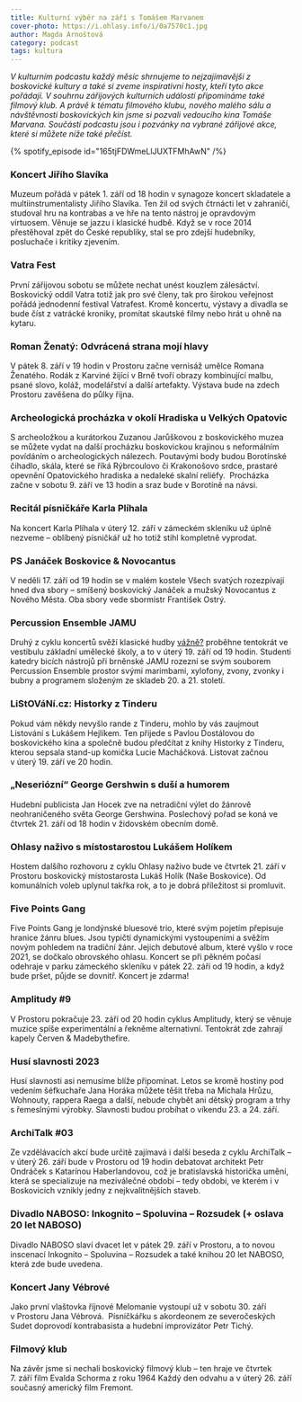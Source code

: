 ```yaml
---
title: Kulturní výběr na září s Tomášem Marvanem
cover-photo: https://i.ohlasy.info/i/0a7570c1.jpg
author: Magda Arnoštová
category: podcast
tags: kultura
---
```


*V kulturním podcastu každý měsíc shrnujeme to nejzajímavější z boskovické kultury a také si zveme inspirativní hosty, kteří tyto akce pořádají. V souhrnu zářijových kulturních událostí připomínáme také filmový klub. A právě k tématu filmového klubu, nového malého sálu a návštěvnosti boskovických kin jsme si pozvali vedoucího kina Tomáše Marvana. Součástí podcastu jsou i pozvánky na vybrané zářijové akce, které si můžete níže také přečíst.*

{% spotify_episode id="165tjFDWmeLlJUXTFMhAwN" /%}

### Koncert Jiřího Slavíka

Muzeum pořádá v pátek 1. září od 18 hodin v synagoze koncert skladatele a multiinstrumentalisty Jiřího Slavíka. Ten žil od svých čtrnácti let v zahraničí, studoval hru na kontrabas a ve hře na tento nástroj je opravdovým virtuosem. Věnuje se jazzu i klasické hudbě. Když se v roce 2014 přestěhoval zpět do České republiky, stal se pro zdejší hudebníky, posluchače i kritiky zjevením.

### Vatra Fest

První zářijovou sobotu se můžete nechat unést kouzlem zálesáctví. Boskovický oddíl Vatra totiž jak pro své členy, tak pro širokou veřejnost pořádá jednodenní festival Vatrafest. Kromě koncertu, výstavy a divadla se bude číst z vatrácké kroniky, promítat skautské filmy nebo hrát u ohně na kytaru. 

### Roman Ženatý: Odvrácená strana mojí hlavy

V pátek 8. září v 19 hodin v Prostoru začne vernisáž umělce Romana Ženatého. Rodák z Karviné žijící v Brně tvoří obrazy kombinující malbu, psané slovo, koláž, modelářství a další artefakty. Výstava bude na zdech Prostoru zavěšena do půlky října. 

### Archeologická procházka v okolí Hradiska u Velkých Opatovic

S archeoložkou a kurátorkou Zuzanou Jarůškovou z boskovického muzea se můžete vydat na další procházku boskovickou krajinou s neformálním povídáním o archeologických nálezech. Poutavými body budou Borotínské čihadlo, skála, které se říká Rýbrcoulovo či Krakonošovo srdce, prastaré opevnění Opatovického hradiska a nedaleké skalní reliéfy.  Procházka začne v sobotu 9. září ve 13 hodin a sraz bude v Borotíně na návsi. 

### Recitál písničkáře Karla Plíhala

Na koncert Karla Plíhala v úterý 12. září v zámeckém skleníku už úplně nezveme – oblíbený písničkář už ho totiž stihl kompletně vyprodat.

### PS Janáček Boskovice & Novocantus

V neděli 17. září od 19 hodin se v malém kostele Všech svatých rozezpívají hned dva sbory – smíšený boskovický Janáček a mužský Novocantus z Nového Města. Oba sbory vede sbormistr František Ostrý.

### Percussion Ensemble JAMU

Druhý z cyklu koncertů svěží klasické hudby [vážně?](https://ohlasy.info/clanky/2023/05/vazne.html) proběhne tentokrát ve vestibulu základní umělecké školy, a to v úterý 19. září od 19 hodin. Studenti katedry bicích nástrojů při brněnské JAMU rozezní se svým souborem Percussion Ensemble prostor svými marimbami, xylofony, zvony, zvonky i bubny a programem složeným ze skladeb 20. a 21. století.

### LiStOVáNí.cz: Historky z Tinderu

Pokud vám někdy nevyšlo rande z Tinderu, mohlo by vás zaujmout Listování s Lukášem Hejlíkem. Ten přijede s Pavlou Dostálovou do boskovického kina a společně budou předčítat z knihy Historky z Tinderu, kterou sepsala stand-up komička Lucie Macháčková. Listovat začnou v úterý 19. září ve 20 hodin.

### „Neseriózní“ George Gershwin s duší a humorem

Hudební publicista Jan Hocek zve na netradiční výlet do žánrově neohraničeného světa George Gershwina. Poslechový pořad se koná ve čtvrtek 21. září od 18 hodin v židovském obecním domě.

### Ohlasy naživo s místostarostou Lukášem Holíkem

Hostem dalšího rozhovoru z cyklu Ohlasy naživo bude ve čtvrtek 21. září v Prostoru boskovický místostarosta Lukáš Holík (Naše Boskovice). Od komunálních voleb uplynul takřka rok, a to je dobrá příležitost si promluvit.

### Five Points Gang 

Five Points Gang je londýnské bluesové trio, které svým pojetím přepisuje hranice žánru blues. Jsou typičtí dynamickými vystoupeními a svěžím novým pohledem na tradiční žánr. Jejich debutové album, které vyšlo v roce 2021, se dočkalo obrovského ohlasu. Koncert se při pěkném počasí odehraje v parku zámeckého skleníku v pátek 22. září od 19 hodin, a když bude pršet, půjde se dovnitř. Koncert je zdarma!

### Amplitudy #9

V Prostoru pokračuje 23. září od 20 hodin cyklus Amplitudy, který se věnuje muzice spíše experimentální a řekněme alternativní. Tentokrát zde zahrají kapely Červen & Madebythefire.

### Husí slavnosti 2023

Husí slavnosti asi nemusíme blíže připomínat. Letos se kromě hostiny pod vedením šéfkuchaře Jana Horáka můžete těšit třeba na Michala Hrůzu, Wohnouty, rappera Raega a další, nebude chybět ani dětský program a trhy s řemeslnými výrobky. Slavnosti budou probíhat o víkendu 23. a 24. září. 

### ArchiTalk #03

Ze vzdělávacích akcí bude určitě zajímavá i další beseda z cyklu ArchiTalk – v úterý 26. září bude v Prostoru od 19 hodin debatovat architekt Petr Ondráček s Katarínou Haberlandovou, což je bratislavská historička umění, která se specializuje na meziválečné období – tedy období, ve kterém i v Boskovicích vznikly jedny z nejkvalitnějších staveb.

### Divadlo NABOSO: Inkognito – Spoluvina – Rozsudek (+ oslava 20 let NABOSO)

Divadlo NABOSO slaví dvacet let v pátek 29. září v Prostoru, a to novou inscenací Inkognito – Spoluvina – Rozsudek a také knihou 20 let NABOSO, která zde bude uvedena.

### Koncert Jany Vébrové

Jako první vlaštovka říjnové Melomanie vystoupí už v sobotu 30. září v Prostoru Jana Vébrová.  Písničkářku s akordeonem ze severočeských Sudet doprovodí kontrabasista a hudební improvizátor Petr Tichý.

### Filmový klub

Na závěr jsme si nechali boskovický filmový klub – ten hraje ve čtvrtek 7. září film Evalda Schorma z roku 1964 Každý den odvahu a v úterý 26. září současný americký film Fremont.